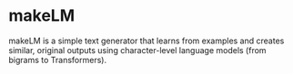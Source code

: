 # makeLM
makeLM is a simple text generator that learns from examples and creates similar, original outputs using character-level language models (from bigrams to Transformers).
